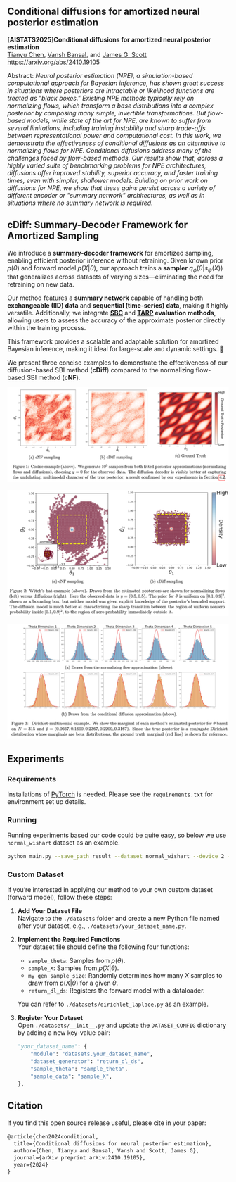 ##  Conditional diffusions for amortized neural posterior estimation

**[AISTATS2025]Conditional diffusions for amortized neural posterior estimation**<br>
[Tianyu Chen](https://tianyucodings.github.io/), [Vansh Bansal](https://bansal-vansh.github.io/), and [James G. Scott](https://jgscott.github.io/) <br> https://arxiv.org/abs/2410.19105
<br>

Abstract: *Neural posterior estimation (NPE), a simulation-based computational approach for Bayesian inference, has shown great success in situations where posteriors are intractable or likelihood functions are treated as "black boxes."  Existing NPE methods typically rely on normalizing flows, which transform a base distributions into a complex posterior by composing many simple, invertible transformations. But flow-based models, while state of the art for NPE, are known to suffer from several limitations, including training instability and sharp trade-offs between representational power and computational cost. In this work, we demonstrate the effectiveness of conditional diffusions as an alternative to normalizing flows for NPE. Conditional diffusions address many of the challenges faced by flow-based methods.  Our results show that, across a highly varied suite of benchmarking problems for NPE architectures, diffusions offer improved stability, superior accuracy, and faster training times, even with simpler, shallower models. Building on prior work on diffusions for NPE, we show that these gains persist across a variety of different encoder or "summary network" architectures, as well as in situations where no summary network is required.*

## cDiff: Summary-Decoder Framework for Amortized Sampling

We introduce a **summary-decoder framework** for amortized sampling, enabling efficient posterior inference without retraining. Given known prior $p(\theta)$ and forward model $p(X | \theta)$, our approach trains a **sampler** $q_\phi(\theta | s_\psi(X))$ that generalizes across datasets of varying sizes—eliminating the need for retraining on new data.

Our method features a **summary network** capable of handling both **exchangeable (IID) data** and **sequential (time-series) data**, making it highly versatile. Additionally, we integrate **[SBC](https://arxiv.org/abs/1804.06788)** and **[TARP](https://arxiv.org/abs/2302.03026) evaluation methods**, allowing users to assess the accuracy of the approximate posterior directly within the training process.

This framework provides a scalable and adaptable solution for amortized Bayesian inference, making it ideal for large-scale and dynamic settings. 🚀

We present three concise examples to demonstrate the effectiveness of our diffusion-based SBI method (**cDiff**) compared to the normalizing flow-based SBI method (**cNF**).

![](assets/cos.png)

![](assets/witch.png)

![](assets/beta.png)

## Experiments

### Requirements
Installations of [PyTorch](https://pytorch.org/) is needed. Please see the ``requirements.txt`` for environment set up details.

### Running
Running experiments based our code could be quite easy, so below we use `normal_wishart` dataset as an example. 

```.bash
python main.py --save_path result --dataset normal_wishart --device 2 --data_type=iid --epochs=5000 --model=Diffusion --use_encoder  --save_model --eval_interval=40 --lr_decay  --n_run=10  --ecp_n_sim=100 --ecp_n_samples=200
```

### Custom Dataset

If you’re interested in applying our method to your own custom dataset (forward model), follow these steps:

1. **Add Your Dataset File**  
   Navigate to the `./datasets` folder and create a new Python file named after your dataset, e.g., `./datasets/your_dataset_name.py`.

2. **Implement the Required Functions**  
   Your dataset file should define the following four functions:

   - `sample_theta`: Samples from  $p(\theta)$.
   - `sample_X`: Samples from $p(X|\theta)$.
   - `my_gen_sample_size`: Randomly determines how many $X$ samples to draw from $p(X|\theta)$ for a given $\theta$.
   - `return_dl_ds`: Registers the forward model with a dataloader.

   You can refer to `./datasets/dirichlet_laplace.py` as an example.

3. **Register Your Dataset**  
   Open `./datasets/__init__.py` and update the `DATASET_CONFIG` dictionary by adding a new key-value pair:

   ```python
   "your_dataset_name": {
       "module": "datasets.your_dataset_name",
       "dataset_generator": "return_dl_ds",
       "sample_theta": "sample_theta",
       "sample_data": "sample_X",
   },


## Citation

If you find this open source release useful, please cite in your paper:
```
@article{chen2024conditional,
  title={Conditional diffusions for neural posterior estimation},
  author={Chen, Tianyu and Bansal, Vansh and Scott, James G},
  journal={arXiv preprint arXiv:2410.19105},
  year={2024}
}
```
